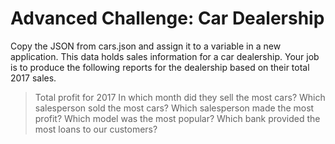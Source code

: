# Advanced Challenge: Car Dealership
Copy the JSON from cars.json and assign it to a variable in a new application. This data holds sales information for a car dealership. Your job is to produce the following reports for the dealership based on their total 2017 sales.

> Total profit for 2017
> In which month did they sell the most cars?
> Which salesperson sold the most cars?
> Which salesperson made the most profit?
> Which model was the most popular?
> Which bank provided the most loans to our customers?